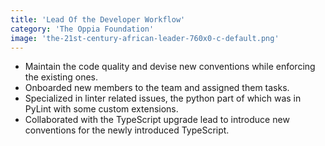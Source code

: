 ```yaml
---
title: 'Lead Of the Developer Workflow'
category: 'The Oppia Foundation'
image: 'the-21st-century-african-leader-760x0-c-default.png'
---
```


- Maintain the code quality and devise new conventions while enforcing the existing ones.
- Onboarded new members to the team and assigned them tasks.
- Specialized in linter related issues, the python part of which was in PyLint with some custom extensions.
- Collaborated with the TypeScript upgrade lead to introduce new conventions for the newly introduced TypeScript.
